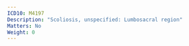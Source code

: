 ```yaml
---
ICD10: M4197
Description: "Scoliosis, unspecified: Lumbosacral region"
Matters: No
Weight: 0
---
```

